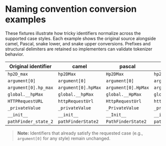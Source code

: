 # Naming convention conversion examples

These fixtures illustrate how tricky identifiers normalize across the supported
case styles. Each example shows the original source alongside camel, Pascal,
snake lower, and snake upper conversions. Prefixes and structural delimiters are
retained so implementers can validate tokenizer behavior.

| Original identifier | camel | pascal | snake-lower | snake-upper |
| --- | --- | --- | --- | --- |
| `hp2D_max` | `hp2DMax` | `Hp2DMax` | `hp2d_max` | `HP2D_MAX` |
| `argument[0]` | `argument[0]` | `argument[0]` | `argument[0]` | `argument[0]` |
| `argument[0].hp_max` | `argument[0].hpMax` | `argument[0].HpMax` | `argument[0].hp_max` | `argument[0].HP_MAX` |
| `global.__hpMax` | `global.__hpMax` | `global.__HpMax` | `global.__hp_max` | `global.__HP_MAX` |
| `HTTPRequestURL` | `httpRequestUrl` | `HttpRequestUrl` | `http_request_url` | `HTTP_REQUEST_URL` |
| `_privateValue` | `_privateValue` | `_PrivateValue` | `_private_value` | `_PRIVATE_VALUE` |
| `__init__` | `__init__` | `__Init__` | `__init__` | `__INIT__` |
| `pathFinder_state_2` | `pathFinderState2` | `PathFinderState2` | `path_finder_state_2` | `PATH_FINDER_STATE_2` |

> **Note:** Identifiers that already satisfy the requested case (e.g.,
> `argument[0]` for any style) remain unchanged.
